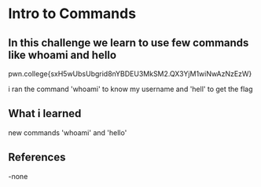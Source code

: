 # Intro to Commands
## In this challenge we learn to use few commands like whoami and hello
pwn.college{sxH5wUbsUbgrid8nYBDEU3MkSM2.QX3YjM1wiNwAzNzEzW}

i ran the command 'whoami' to know my username and 'hell' to get the flag

## What i learned

new commands 'whoami' and 'hello'

## References

-none

